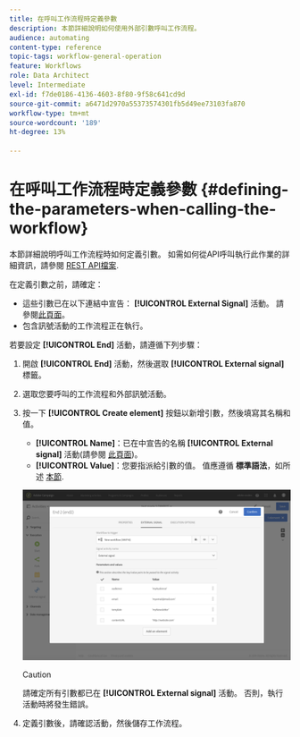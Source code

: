```yaml
---
title: 在呼叫工作流程時定義參數
description: 本節詳細說明如何使用外部引數呼叫工作流程。
audience: automating
content-type: reference
topic-tags: workflow-general-operation
feature: Workflows
role: Data Architect
level: Intermediate
exl-id: f7de0186-4136-4603-8f80-9f58c641cd9d
source-git-commit: a6471d2970a55373574301fb5d49ee73103fa870
workflow-type: tm+mt
source-wordcount: '189'
ht-degree: 13%

---
```


# 在呼叫工作流程時定義參數 {#defining-the-parameters-when-calling-the-workflow}

本節詳細說明呼叫工作流程時如何定義引數。 如需如何從API呼叫執行此作業的詳細資訊，請參閱 [REST API檔案](../../api/using/triggering-a-signal-activity.md).

在定義引數之前，請確定：

* 這些引數已在以下連結中宣告： **[!UICONTROL External Signal]** 活動。 請參閱[此頁面](../../automating/using/declaring-parameters-external-signal.md)。
* 包含訊號活動的工作流程正在執行。

若要設定 **[!UICONTROL End]** 活動，請遵循下列步驟：

1. 開啟 **[!UICONTROL End]** 活動，然後選取 **[!UICONTROL External signal]** 標籤。
1. 選取您要呼叫的工作流程和外部訊號活動。
1. 按一下 **[!UICONTROL Create element]** 按鈕以新增引數，然後填寫其名稱和值。

   * **[!UICONTROL Name]**：已在中宣告的名稱 **[!UICONTROL External signal]** 活動(請參閱 [此頁面](../../automating/using/declaring-parameters-external-signal.md))。
   * **[!UICONTROL Value]**：您要指派給引數的值。 值應遵循 **標準語法**，如所述 [本節](../../automating/using/advanced-expression-editing.md#standard-syntax).

   ![](assets/extsignal_definingparameters_2.png)

   >[!CAUTION]
   >
   >請確定所有引數都已在 **[!UICONTROL External signal]** 活動。 否則，執行活動時將發生錯誤。

1. 定義引數後，請確認活動，然後儲存工作流程。
